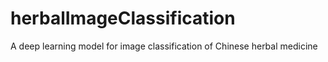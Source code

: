 # herbalImageClassification
A deep learning model for image classification of Chinese herbal medicine
